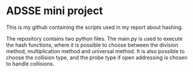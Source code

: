 # ADSSE mini project
This is my github containing the scripts used in my report about hashing.

The repository contains two python files. The main.py is used to execute the hash functions, where it is possible to choose between the division method, multiplication method and universal method.
It is also possible to choose the collision type, and the probe type if open addressing is chosen to handle collisions.

